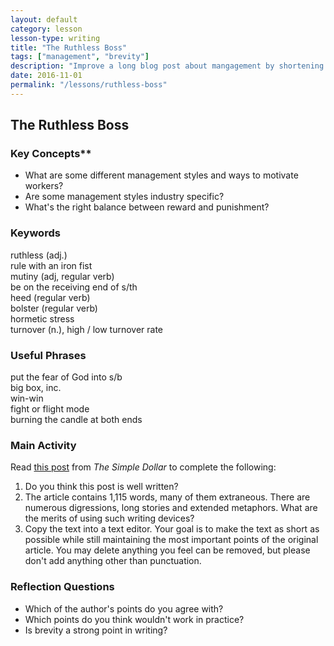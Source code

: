 ```yaml
---
layout: default
category: lesson
lesson-type: writing
title: "The Ruthless Boss"
tags: ["management", "brevity"]
description: "Improve a long blog post about mangagement by shortening it." 
date: 2016-11-01
permalink: "/lessons/ruthless-boss"
---
```

## The Ruthless Boss
### Key Concepts**  

- What are some different management styles and ways to motivate workers? 
- Are some management styles industry specific? 
- What's the right balance between reward and punishment?

### Keywords 
ruthless (adj.)    
rule with an iron fist   
mutiny (adj, regular verb)     
be on the receiving end of s/th    
heed (regular verb)  
bolster (regular verb)   
hormetic stress  
turnover (n.), high / low turnover rate  

### Useful Phrases 
put the fear of God into s/b  
big box, inc.   
win-win  
fight or flight mode  
burning the candle at both ends  

### Main Activity  
Read <a href="http://www.thesimpledollar.com/the-myth-of-the-ruthless-business-mogul-or-why-it-pays-to-be-nice-in-the-workplace" target="_blank">this post</a> from *The Simple Dollar* to complete the following:  

1. Do you think this post is well written?   
2. The article contains 1,115 words, many of them extraneous. There are numerous digressions, long stories and extended metaphors. What are the merits of using such writing devices?   
3. Copy the text into a text editor. Your goal is to make the text as short as possible while still maintaining the most important points of the original article. You may delete anything you feel can be removed, but please don't add anything other than punctuation.   

### Reflection Questions 

- Which of the author's points do you agree with? 
- Which points do you think wouldn't work in practice?  
- Is brevity a strong point in writing? 

